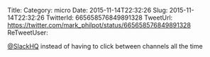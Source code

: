 Title: 
Category: micro
Date: 2015-11-14T22:32:26
Slug: 2015-11-14T22:32:26
TwitterId: 665658576849891328
TweetUrl: https://twitter.com/mark_philpot/status/665658576849891328
ReTweetUser: 

[@SlackHQ](https://twitter.com/SlackHQ) instead of having to click between channels all the time